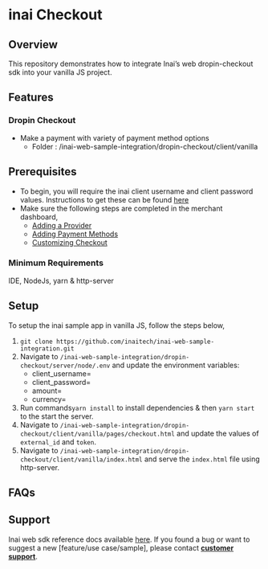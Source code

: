 # inai Checkout

## Overview
This repository demonstrates how to integrate Inai’s web dropin-checkout sdk into your vanilla JS project.

## Features
### Dropin Checkout
- Make a payment with variety of payment method options
    - Folder : /inai-web-sample-integration/dropin-checkout/client/vanilla

## Prerequisites
- To begin, you will require the inai client username and client password values. Instructions to get these can be found [here](https://docs.inai.io/docs/getting-started)
- Make sure the following steps are completed in the merchant dashboard,
  - [Adding a Provider](https://docs.inai.io/docs/adding-a-payment-processor)
  - [Adding Payment Methods](https://docs.inai.io/docs/adding-a-payment-method)
  - [Customizing Checkout](https://docs.inai.io/docs/customizing-your-checkout)

### Minimum Requirements
IDE, NodeJs, yarn & http-server

## Setup
To setup the inai sample app in vanilla JS, follow the steps below,
1. `git clone https://github.com/inaitech/inai-web-sample-integration.git`
2. Navigate to `/inai-web-sample-integration/dropin-checkout/server/node/.env` and update the environment variables:
    - client_username=<inai-client-username>
    - client_password=<inai-client-password>
    - amount=
    - currency=
3. Run commands`yarn install` to install dependencies & then `yarn start` to the start the server.
4. Navigate to `/inai-web-sample-integration/dropin-checkout/client/vanilla/pages/checkout.html` and update the values of `external_id` and `token`.
5. Navigate to `/inai-web-sample-integration/dropin-checkout/client/vanilla/index.html` and serve the `index.html` file using http-server.

## FAQs
<TBA>

## Support
Inai web sdk reference docs available [here](https://docs.inai.io/docs/self-checkout-with-inai).
If you found a bug or want to suggest a new [feature/use case/sample], please contact **[customer support](mailto:support@inai.io)**.
